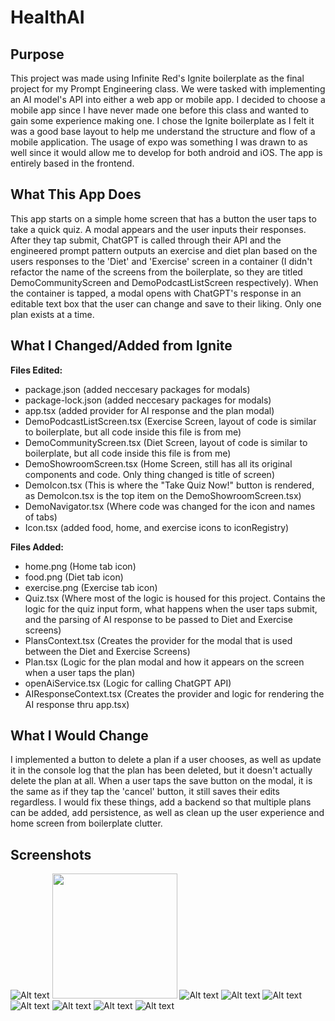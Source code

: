 # HealthAI

## Purpose

This project was made using Infinite Red's Ignite boilerplate as the final project for my Prompt Engineering class. We were tasked with implementing an AI model's API into either a web app or mobile app. I decided to choose a mobile app since I have never made one before this class and wanted to gain some experience making one. I chose the Ignite boilerplate as I felt it was a good base layout to help me understand the structure and flow of a mobile application. The usage of expo was something I was drawn to as well since it would allow me to develop for both android and iOS. The app is entirely based in the frontend.

## What This App Does

This app starts on a simple home screen that has a button the user taps to take a quick quiz. A modal appears and the user inputs their responses. After they tap submit, ChatGPT is called through their API and the engineered prompt pattern outputs an exercise and diet plan based on the users responses to the 'Diet' and 'Exercise' screen in a container (I didn't refactor the name of the screens from the boilerplate, so they are titled DemoCommunityScreen and DemoPodcastListScreen respectively). When the container is tapped, a modal opens with ChatGPT's response in an editable text box that the user can change and save to their liking. Only one plan exists at a time.

## What I Changed/Added from Ignite

**Files Edited:**
- package.json (added neccesary packages for modals)
- package-lock.json (added neccesary packages for modals)
- app.tsx (added provider for AI response and the plan modal)
- DemoPodcastListScreen.tsx (Exercise Screen, layout of code is similar to boilerplate, but all code inside this file is from me)
- DemoCommunityScreen.tsx (Diet Screen, layout of code is similar to boilerplate, but all code inside this file is from me)
- DemoShowroomScreen.tsx (Home Screen, still has all its original components and code. Only thing changed is title of screen)
- DemoIcon.tsx (This is where the "Take Quiz Now!" button is rendered, as DemoIcon.tsx is the top item on the DemoShowroomScreen.tsx)
- DemoNavigator.tsx (Where code was changed for the icon and names of tabs)
- Icon.tsx (added food, home, and exercise icons to iconRegistry)

**Files Added:**
- home.png (Home tab icon)
- food.png (Diet tab icon)
- exercise.png (Exercise tab icon)
- Quiz.tsx (Where most of the logic is housed for this project. Contains the logic for the quiz input form, what happens when the user taps submit, and the parsing of AI response to be passed to Diet and Exercise screens)
- PlansContext.tsx (Creates the provider for the modal that is used between the Diet and Exercise Screens)
- Plan.tsx (Logic for the plan modal and how it appears on the screen when a user taps the plan)
- openAiService.tsx (Logic for calling ChatGPT API)
- AIResponseContext.tsx (Creates the provider and logic for rendering the AI response thru app.tsx)

## What I Would Change

I implemented a button to delete a plan if a user chooses, as well as update it in the console log that the plan has been deleted, but it doesn't actually delete the plan at all. When a user taps the save button on the modal, it is the same as if they tap the 'cancel' button, it still saves their edits regardless. I would fix these things, add a backend so that multiple plans can be added, add persistence, as well as clean up the user experience and home screen from boilerplate clutter.

## Screenshots

![Alt text](HomeScreen.png?raw=true "Home Screen")
<img src="HomeScreen.png" width="200" />
![Alt text](BlankQuizScreen.png?raw=true "Blank Quiz Screen")
![Alt text](FilledQuizScreenOne.png?raw=true "First Half Filled Quiz")
![Alt text](FilledQuizScreenTwo.png?raw=true "Second Half Filled Quiz")
![Alt text](DietPlanScreen.png?raw=true "Diet Plan Screen")
![Alt text](DietPlanResponse.png?raw=true "Diet Plan AI Response")
![Alt text](ExercisePlanScreen.png?raw=true "Exercise Plan Screen")
![Alt text](ExercisePlanResponse.png?raw=true "Exercise Plan AI Response")
